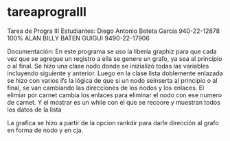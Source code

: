 # tareaprograIII
Tarea de Progra III
Estudiantes:
Diego Antonio Beteta García 940-22-12878 100%
ALAN BILLY BATEN GUIGUI 9490-22-17906

Documentación:
En este programa se uso la libería graphiz para que cada vez que se agregue un registro a ella se genere un grafo, ya sea al principio o al final.
Se hizo una clase nodo donde se inizializó todas las variables incluyendo siguiente y anterior. Luego en la clase lista doblemente enlazada se hizo con varios ifs la lógica de que si un nodo seinserta al principio o al final, se van cambiando las direcciones de los nodos y los enlaces. El elimiar por carnet cambia los enlaces para eliminar el nodo con ese numero de carnet. Y el mostrar es un while con el que se recoore y muestran todos los datos de la lista

La grafica se hizo a partir de la opcion rankdir para darle dirección al grafo en forma de nodo y en cja. 
